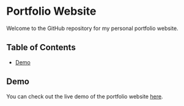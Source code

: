 # Portfolio Website

Welcome to the GitHub repository for my personal portfolio website.

## Table of Contents

- [Demo](#demo)

## Demo

You can check out the live demo of the portfolio website [here](#https://w1ndfury.github.io/portfolio-project/).
